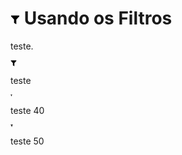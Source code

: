 # <img src="data:image/png;base64,iVBORw0KGgoAAAANSUhEUgAAAA8AAAAPCAYAAAA71pVKAAAACXBIWXMAAAsTAAALEwEAmpwYAAAAf0lEQVR4nOXTPQrCQBCA0af4g+QCOYJ4F28RPIe1pV06Oys7Kxsrj+IhrJSFFdZAyGZbH0yxMF81LCzQYDdimtip8S6YWnQYGR4lJmgzw1Pc/zHFeSC8YKbHHNee8IalASvcO+EDlUzbThze2f4xXuNZGgfhNHu8SuKvTfoJUh+VYFNYNaogEAAAAABJRU5ErkJggg=="> Usando os Filtros

<i class="icon-filter"></i>

teste.


<img src="data:image/png;base64,iVBORw0KGgoAAAANSUhEUgAAAAoAAAAKCAYAAACNMs+9AAAACXBIWXMAAAsTAAALEwEAmpwYAAAAWklEQVR4nL3KQQpAYBSF0bMFY6uQiQWYmBnIIuzIWmzLgCgi6k/EyFe3Xq8DGdqXZZCgx/Kw/jB7OYYbNKJwqcQUoBn1FZ01Adzux9IAbvePMEL3BZ5ViMPPCpHkJP3ilq09AAAAAElFTkSuQmCC">

teste

<img src="data:image/png;base64,iVBORw0KGgoAAAANSUhEUgAAAAMAAAADCAYAAABWKLW/AAAACXBIWXMAAAsTAAALEwEAmpwYAAAAHklEQVR4nGNgYGDoYGBguAulGTgYGBjOQ2kwaASRAE4NA051pZMhAAAAAElFTkSuQmCC">

teste 40

<img src="data:image/png;base64,iVBORw0KGgoAAAANSUhEUgAAAAQAAAAECAYAAACp8Z5+AAAACXBIWXMAAAsTAAALEwEAmpwYAAAAKklEQVR4nGNgYGDoYmBguAvFIDYDDwMDw0koBrHBoBqK4cCSgYEhGsQCAAIRBgNVig5cAAAAAElFTkSuQmCC">

teste 50

